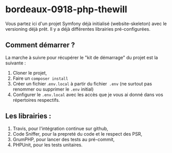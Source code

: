 # bordeaux-0918-php-thewill

Vous partez ici d'un projet Symfony déjà initialisé (website-skeleton) avec le versioning déjà prêt. 
Il y a déjà différentes librairies pré-configurées. 


## Comment démarrer ?

La marche à suivre pour récupérer le "kit de démarrage" du projet est la suivante : 

1. Cloner le projet,
2. Faire un `composer install`
3. Créer un fichier .`env.local` à partir du fichier` .env` (ne surtout pas renommer ou supprimer le `.env` initial)
4. Configurer le `.env.local` avec les accès que je vous ai donné dans vos répertoires respectifs.

## Les librairies :

1. Travis, pour l'intégration continue sur github,
2. Code Sniffer, pour la prepreté du code et le respect des PSR,
3. GrumPHP, pour lancer des tests au pré-commit,
4. PHPUnit, pour les tests unitaires.
